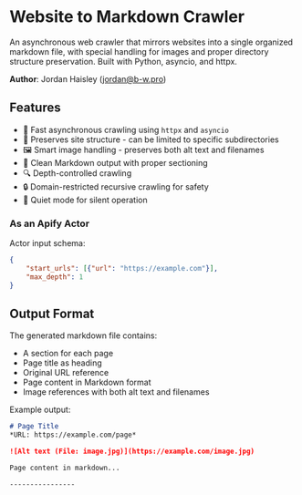 # Website to Markdown Crawler

An asynchronous web crawler that mirrors websites into a single organized markdown file, with special handling for images and proper directory structure preservation. Built with Python, asyncio, and httpx.

**Author**: Jordan Haisley (jordan@b-w.pro)

## Features

- 🚀 Fast asynchronous crawling using `httpx` and `asyncio`
- 📁 Preserves site structure - can be limited to specific subdirectories
- 🖼️ Smart image handling - preserves both alt text and filenames
- 📝 Clean Markdown output with proper sectioning
- 🔍 Depth-controlled crawling
- 🔒 Domain-restricted recursive crawling for safety
- 🤫 Quiet mode for silent operation

### As an Apify Actor

Actor input schema:
```json
{
    "start_urls": [{"url": "https://example.com"}],
    "max_depth": 1
}
```

## Output Format

The generated markdown file contains:
- A section for each page
- Page title as heading
- Original URL reference
- Page content in Markdown format
- Image references with both alt text and filenames

Example output:
```markdown
# Page Title
*URL: https://example.com/page*

![Alt text (File: image.jpg)](https://example.com/image.jpg)

Page content in markdown...

----------------
```